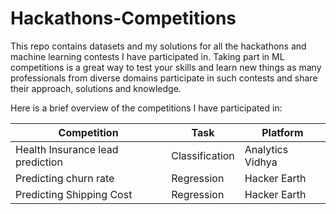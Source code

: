 # Hackathons-Competitions

This repo contains datasets and my solutions for all the hackathons and machine learning contests I have participated in. 
Taking part in ML competitions is a great way to test your skills and learn new things as many professionals from diverse domains participate in such contests and share their approach, solutions and knowledge.  

Here is a brief overview of the competitions I have participated in:

| Competition | Task | Platform |
| --- | --- | --- |
| Health Insurance lead prediction | Classification | Analytics Vidhya|
| Predicting churn rate | Regression | Hacker Earth |
| Predicting Shipping Cost | Regression | Hacker Earth |
